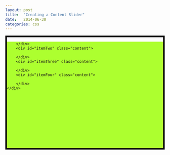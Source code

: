 ```yaml
---
layout: post
title:  "Creating a Content Slider"
date:   2014-06-30 
categories: css 
---
```


<html>

<head>
<meta charset="utf-8">
<meta content="stuff, to, help, search, engines, not" name="keywords">
<meta content="What this page is about." name="description">
<meta content="An Interesting Title Goes Here" name="title">
<title>An Interesting Title Goes Here</title>
 
<style>
#wrapper {
    width: 2200px;
    position: relative;
    left: 0px;
}

.content {
    /* float: left; */
    height: 350px;
    white-space: normal;
    width: 550px;
} 

#contentContainer {
    widith: 550px;
    height: 350px;
    border: 5px black solid;
    overflow: hidden;
}

#itemOne {
    background-color: #ADFF2F;
}

#itemTwo {
    background-color: #FF7F50;
}

#itemThree {
    background-color: #1E90FF;
}

#itemFour {
    background-color: #DC143C;
}

</style>
</head>
 
<body>

<div id="contentContainer">
    <div id="wrapper">
        <div id="itemOne" class="content">
 
        </div>
        <div id="itemTwo" class="content">
 
        </div>
        <div id="itemThree" class="content">
 
        </div>
        <div id="itemFour" class="content">
 
        </div>
    </div>
</div>
 
 
<script>
 
</script>

</body>

</html>







### References: 
